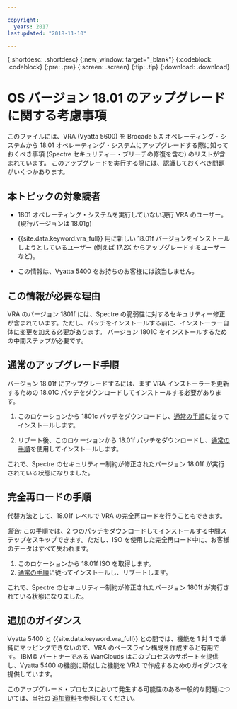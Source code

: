 ```yaml
---

copyright:
  years: 2017
lastupdated: "2018-11-10"

---
```


{:shortdesc: .shortdesc}
{:new_window: target="_blank"}
{:codeblock: .codeblock}
{:pre: .pre}
{:screen: .screen}
{:tip: .tip}
{:download: .download}

# OS バージョン 18.01 のアップグレードに関する考慮事項

このファイルには、VRA (Vyatta 5600) を Brocade 5.X オペレーティング・システムから 18.01 オペレーティング・システムにアップグレードする際に知っておくべき事項 (Spectre セキュリティー・ブリーチの修復を含む) のリストが含まれています。 このアップグレードを実行する際には、認識しておくべき問題がいくつかあります。

## 本トピックの対象読者

* 1801 オペレーティング・システムを実行していない現行 VRA のユーザー。 (現行バージョンは 18.01g)

* {{site.data.keyword.vra_full}} 用に新しい 18.01f バージョンをインストールしようとしているユーザー (例えば 17.2X からアップグレードするユーザーなど)。

* この情報は、Vyatta 5400 をお持ちのお客様には該当しません。

## この情報が必要な理由

VRA のバージョン 1801f には、Spectre の脆弱性に対するセキュリティー修正が含まれています。ただし、パッチをインストールする前に、インストーラー自体に変更を加える必要があります。 バージョン 1801C をインストールするための中間ステップが必要です。

## 通常のアップグレード手順
バージョン 18.01f にアップグレードするには、まず VRA インストーラーを更新するための 18.01C パッチをダウンロードしてインストールする必要があります。

1. このロケーションから 1801c パッチをダウンロードし、[通常の手順](/docs/infrastructure/virtual-router-appliance?topic=virtual-router-appliance-upgrading-the-os)に従ってインストールします。

2. リブート後、このロケーションから 18.01f パッチをダウンロードし、[通常の手順](/docs/infrastructure/virtual-router-appliance?topic=virtual-router-appliance-upgrading-the-os)を使用してインストールします。

これで、Spectre のセキュリティー制約が修正されたバージョン 18.01f が実行されている状態になりました。

## 完全再ロードの手順
代替方法として、18.01f レベルで VRA の完全再ロードを行うこともできます。

*警告:* この手順では、2 つのパッチをダウンロードしてインストールする中間ステップをスキップできます。ただし、ISO を使用した完全再ロード中に、お客様のデータはすべて失われます。

1. このロケーションから 18.01f ISO を取得します。
2. [通常の手順](/docs/infrastructure/virtual-router-appliance?topic=virtual-router-appliance-upgrading-the-os)に従ってインストールし、リブートします。

これで、Spectre のセキュリティー制約が修正されたバージョン 1801f が実行されている状態になりました。

## 追加のガイダンス

Vyatta 5400 と {{site.data.keyword.vra_full}} との間では、機能を 1 対 1 で単純にマッピングできないので、VRA のベースライン構成を作成すると有用です。 IBM© パートナーである WanClouds はこのプロセスのサポートを提供し、Vyatta 5400 の機能に類似した機能を VRA で作成するためのガイダンスを提供しています。

このアップグレード・プロセスにおいて発生する可能性のある一般的な問題については、当社の [追加資料](/docs/infrastructure/virtual-router-appliance?topic=virtual-router-appliance-vyatta-5400-common-migration-issues)を参照してください。
